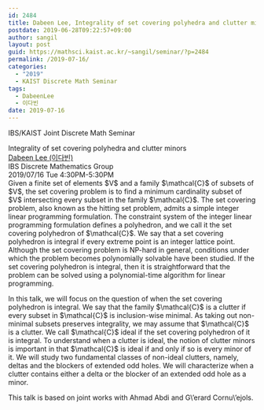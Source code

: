 ```yaml
---
id: 2484
title: Dabeen Lee, Integrality of set covering polyhedra and clutter minors
postdate: 2019-06-28T09:22:57+09:00
author: sangil
layout: post
guid: https://mathsci.kaist.ac.kr/~sangil/seminar/?p=2484
permalink: /2019-07-16/
categories:
  - "2019"
  - KAIST Discrete Math Seminar
tags:
  - DabeenLee
  - 이다빈
date: 2019-07-16
---
```

IBS/KAIST Joint Discrete Math Seminar

<div class="talk">
  Integrality of set covering polyhedra and clutter minors
</div>

<div class="speaker">
  <a href="https://dimag.ibs.re.kr/home/dabeen/">Dabeen Lee (이다빈)</a><br /> IBS Discrete Mathematics Group
</div>

<div class="date">
  2019/07/16 Tue 4:30PM-5:30PM
</div>

<div class="abstract">
  Given a finite set of elements $V$ and a family $\mathcal{C}$ of subsets of $V$, the set covering problem is to find a minimum cardinality subset of $V$ intersecting every subset in the family $\mathcal{C}$. The set covering problem, also known as the hitting set problem, admits a simple integer linear programming formulation. The constraint system of the integer linear programming formulation defines a polyhedron, and we call it the set covering polyhedron of $\mathcal{C}$. We say that a set covering polyhedron is integral if every extreme point is an integer lattice point. Although the set covering problem is NP-hard in general, conditions under which the problem becomes polynomially solvable have been studied. If the set covering polyhedron is integral, then it is straightforward that the problem can be solved using a polynomial-time algorithm for linear programming.</p> 
  
  <p>
    In this talk, we will focus on the question of when the set covering polyhedron is integral. We say that the family $\mathcal{C}$ is a clutter if every subset in $\mathcal{C}$ is inclusion-wise minimal. As taking out non-minimal subsets preserves integrality, we may assume that $\mathcal{C}$ is a clutter. We call $\mathcal{C}$ ideal if the set covering polyhedron of it is integral. To understand when a clutter is ideal, the notion of clutter minors is important in that $\mathcal{C}$ is ideal if and only if so is every minor of it. We will study two fundamental classes of non-ideal clutters, namely, deltas and the blockers of extended odd holes. We will characterize when a clutter contains either a delta or the blocker of an extended odd hole as a minor.
  </p>
  
  <p>
    This talk is based on joint works with Ahmad Abdi and G\&#8217;erard Cornu\&#8217;ejols.
  </p>
</div>